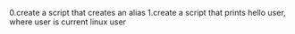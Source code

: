 0.create a script that creates an alias
1.create a script that prints hello user, where user is current linux user
